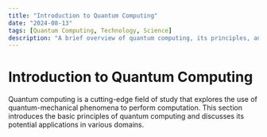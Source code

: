 ```yaml
---
title: "Introduction to Quantum Computing"
date: "2024-08-13"
tags: [Quantum Computing, Technology, Science]
description: "A brief overview of quantum computing, its principles, and potential applications."
---
```


# Introduction to Quantum Computing

Quantum computing is a cutting-edge field of study that explores the use of quantum-mechanical phenomena to perform computation. This section introduces the basic principles of quantum computing and discusses its potential applications in various domains.
